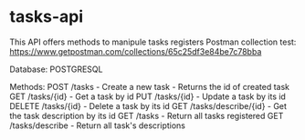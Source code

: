 # tasks-api
This API offers methods to manipule tasks registers
Postman collection test: https://www.getpostman.com/collections/65c25df3e84be7c78bba

Database: POSTGRESQL

Methods:
POST /tasks - Create a new task - Returns the id of created task
GET /tasks/{id} - Get a task by id
PUT /tasks/{id} - Update a task by its id
DELETE /tasks/{id} - Delete a task by its id
GET /tasks/describe/{id} - Get the task description by its id
GET /tasks - Return all tasks registered
GET /tasks/describe - Return all task's descriptions

